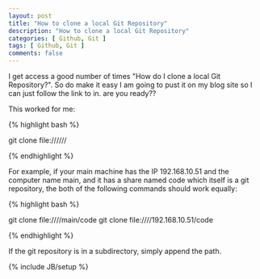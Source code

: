 ```yaml
---
layout: post
title: "How to clone a local Git Repository"
description: "How to clone a local Git Repository"
categories: [ Github, Git ]
tags: [ Github, Git ]
comments: false
---
```


I get access a good number of times "How do I clone a local Git Repository?". So do make it easy I am going to pust it on my blog site so I can just follow the link to in.  are you ready??

This worked for me:

{% highlight bash %}

git clone file:////<host>/<share>/<path>

{% endhighlight %}

For example, if your main machine has the IP 192.168.10.51 and the computer name main, and it has a share named code which itself is a git repository, the both of the following commands should work equally:


{% highlight bash %}

git clone file:////main/code
git clone file:////192.168.10.51/code


{% endhighlight %}

If the git repository is in a subdirectory, simply append the path.

{% include JB/setup %}
